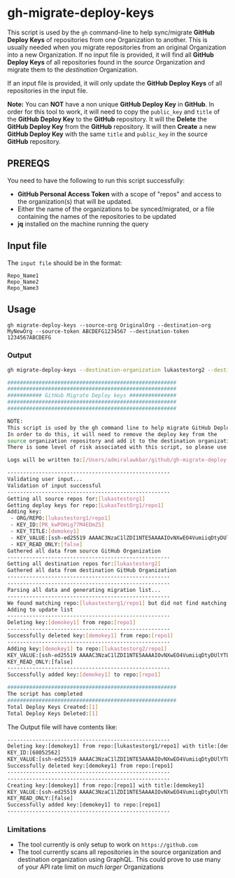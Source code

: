 # gh-migrate-deploy-keys

This script is used by the `gh` command-line to help sync/migrate **GitHub Deploy Keys** of repositories from one Organization to another. This is usually needed when you migrate repositories from an original Organization into a new Organization.
If no input file is provided, it will find all **GitHub Deploy Keys** of all repositories found in the *source* Organization  and migrate them to the *destination* Organization.

If an input file is provided, it will only update the **GitHub Deploy Keys** of all repositories in the input file.

**Note:** You can **NOT** have a non unique **GitHub Deploy Key** in **GitHub**.
In order for this tool to work, it will need to copy the `public_key` and `title` of the **GitHub Deploy Key** to the **GitHub** repository. It will the **Delete** the **GitHub Deploy Key** from the **GitHub** repository. It will then **Create** a new **GitHub Deploy Key** with the same `title` and `public_key` in the source **GitHub** repository.

## PREREQS

You need to have the following to run this script successfully:
- **GitHub Personal Access Token** with a scope of "repos" and access to the organization(s) that will be updated.
- Either the name of the organizations to be synced/migrated, or a file containing the names of the repositories to be updated
- **jq** installed on the machine running the query

## Input file

The `input file` should be in the format:
```csv
Repo_Name1
Repo_Name2
Repo_Name3
```

## Usage

`gh migrate-deploy-keys --source-org OriginalOrg --destination-org MyNewOrg --source-token ABCDEFG1234567 --destination-token 1234567ABCDEFG`

### Output

```bash
gh migrate-deploy-keys --destination-organization lukastestorg2 --destination-token <REDACTED> --source-organization lukastestorg1 --source-token <REDACTED>

######################################################
######################################################
########### GitHub Migrate Deploy keys ###############
######################################################
######################################################

NOTE:
This script is used by the gh command line to help migrate GitHub Deploy Keys
In order to do this, it will need to remove the deploy key from the
source organization repository and add it to the destination organization repository.
There is some level of risk associated with this script, so please use it with caution.

Logs will be written to:[/Users/admiralawkbar/github/gh-migrate-deploy-keys/gh-migrate-deploy-keys-1656617536.log]

----------------------------------------------------
Validating user input...
Validation of input successful
----------------------------------------------------
Getting all source repos for:[lukastestorg1]
Getting deploy keys for repo:[LukasTestOrg1/repo1]
Adding key:
 - ORG/REPO:[lukastestorg1/repo1]
 - KEY_ID:[PK_kwPOHig77M4EDmZS]
 - KEY_TITLE:[demokey1]
 - KEY_VALUE:[ssh-ed25519 AAAAC3NzaC1lZDI1NTE5AAAAIOvNXwEO4VumiiqDtyDUlYTLuIDpcNLDNupVxZqZt6x/]
 - KEY_READ_ONLY:[false]
Gathered all data from source GitHub Organization
----------------------------------------------------
Getting all destination repos for:[lukastestorg2]
Gathered all data from destination GitHub Organization
----------------------------------------------------
----------------------------------------------------
Parsing all data and generating migration list...
----------------------------------------------------
We found matching repo:[lukastestorg1/repo1] but did not find matching key:[demokey1] at:[lukastestorg2/repo1]
Adding to update list
----------------------------------------------------
Deleting key:[demokey1] from repo:[repo1]
----------------------------------------------------
Successfully deleted key:[demokey1] from repo:[repo1]
----------------------------------------------------
Adding key:[demokey1] to repo:[lukastestorg2/repo1]
KEY_VALUE:[ssh-ed25519 AAAAC3NzaC1lZDI1NTE5AAAAIOvNXwEO4VumiiqDtyDUlYTLuIDpcNLDNupVxZqZt6x/]
KEY_READ_ONLY:[false]
----------------------------------------------------
Successfully added key:[demokey1] to repo:[repo1]

######################################################
The script has completed
######################################################
Total Deploy Keys Created:[1]
Total Deploy Keys Deleted:[1]
```

The Output file will have contents like:

```txt
----------------------------------------------------
Deleting key:[demokey1] from repo:[lukastestorg1/repo1] with title:[demokey1]
KEY_ID:[68052562]
KEY_VALUE:[ssh-ed25519 AAAAC3NzaC1lZDI1NTE5AAAAIOvNXwEO4VumiiqDtyDUlYTLuIDpcNLDNupVxZqZt6x/]
Successfully deleted key:[demokey1] from repo:[repo1]
----------------------------------------------------
----------------------------------------------------
Creating key:[demokey1] from repo:[repo1] with title:[demokey1]
KEY_VALUE:[ssh-ed25519 AAAAC3NzaC1lZDI1NTE5AAAAIOvNXwEO4VumiiqDtyDUlYTLuIDpcNLDNupVxZqZt6x/]
KEY_READ_ONLY:[false]
Successfully added key:[demokey1] to repo:[repo1]
----------------------------------------------------
```

### Limitations

- The tool currently is only setup to work on `https://github.com`
- The tool currently scans all repositories in the source organization and destination organization using GraphQL. This could prove to use many of your API rate limit on *much larger* Organizations
